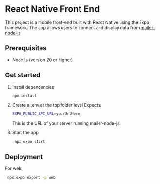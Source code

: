 # React Native Front End

This project is a mobile front-end built with React Native using the Expo framework. The app allows users to connect and display data from [mailer-node-js](https://github.com/alessandropelayo/mailer-node-js)

## Prerequisites

- Node.js (version 20 or higher)

## Get started

1. Install dependencies

   ```bash
   npm install
   ```

2. Create a .env at the top folder level
   Expects: 
   ```bash
   EXPO_PUBLIC_API_URL=yourUrlHere
   ```
   This is the URL of your server running mailer-node-js

3. Start the app

   ```bash
    npx expo start
   ```

## Deployment

   For web:
   ```bash
    npx expo export -p web
   ```